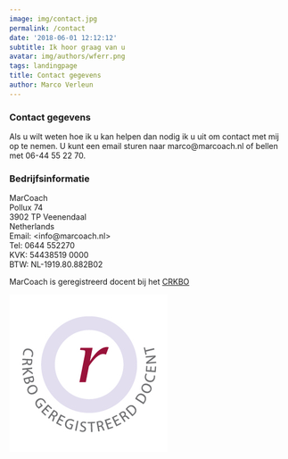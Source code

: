```yaml
---
image: img/contact.jpg
permalink: /contact
date: '2018-06-01 12:12:12'
subtitle: Ik hoor graag van u
avatar: img/authors/wferr.png
tags: landingpage
title: Contact gegevens
author: Marco Verleun
---
```


### Contact gegevens

Als u wilt weten hoe ik u kan helpen dan nodig ik u uit om contact met mij op te
nemen. U kunt een email sturen naar marco\@marcoach.nl of bellen met 06-44 55 22
70.

### Bedrijfsinformatie

MarCoach  
Pollux 74  
3902 TP Veenendaal  
Netherlands  
Email: \<info\@marcoach.nl\>  
Tel: 0644 552270  
KVK: 54438519 0000  
BTW: NL-1919.80.882B02

MarCoach is geregistreerd docent bij het [CRKBO](http://www.crkbo.nl)

![CRKBO](/img/CRKBO_Docent.jpg)
